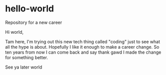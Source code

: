 # hello-world
Repository for a new career 

Hi world,

Tam here, I'm trying out this new tech thing called "coding" just to see what all the hype is about.
Hopefully I like it enough to make a career change. So ten years from now I can come back and say thank gawd
I made the change for something better.

See ya later world 
